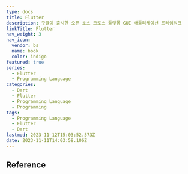 ```yaml
---
type: docs
title: Flutter
description: 구글이 출시한 오픈 소스 크로스 플랫폼 GUI 애플리케이션 프레임워크
linkTitle: Flutter
nav_weight: 3
nav_icon:
  vendor: bs
  name: book
  color: indigo
featured: true
series:
  - Flutter
  - Programming Language
categories:
  - Dart
  - Flutter
  - Programming Language
  - Programming
tags:
  - Programming Language
  - Flutter
  - Dart
lastmod: 2023-11-12T15:03:52.573Z
date: 2023-11-11T14:03:58.106Z
---
```


## Reference
